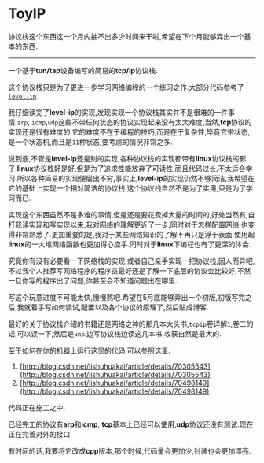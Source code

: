 # ToyIP

协议栈这个东西这一个月内抽不出多少时间来干啦,希望在下个月能够弄出一个基本的东西.

---------------------------

一个基于**tun/tap**设备编写的简易的**tcp/ip**协议栈.

这个协议栈只是为了更进一步学习网络编程的一个练习之作.大部分代码参考了[`level-ip`](https://github.com/saminiir/level-ip).

我仔细读完了**level-ip**的实现,发现实现一个协议栈其实并不是很难的一件事情,`arp`, `icmp`,`udp`这些不带任何状态的协议实现起来没有太大难度,当然,**tcp**协议的实现还是很有难度的,它的难度不在于编程的技巧,而是在于复杂性,毕竟它带状态,是一个状态机,而且是`11`种状态,要考虑的情况非常之多.

说到底,不管是**level-ip**还是别的实现,各种协议栈的实现都带有**linux**协议栈的影子,**linux**协议栈好是好,但是为了追求性能放弃了可读性,而且代码过长,不太适合学习.所以各种简易的实现便层出不穷,事实上,**level-ip**的实现仍然不够简洁,我希望在它的基础上实现一个相对简洁的协议栈.这个协议栈自然不是为了实用,只是为了学习而已.

实现这个东西虽然不是多难的事情,但是还是要花费掉大量的时间的,好处当然有,自打我读实现和写实现以来,我对网络的理解更近了一步,同时对于怎样配置网络,也变得非常熟悉了.更加重要的是,我对于某些网络知识的了解不再只是浮于表面,使用起**linux**的一大堆网络函数也更加得心应手.同时对于**linux**下编程也有了更深的体会.

究竟你有没有必要看一下网络栈的实现,或者自己亲手实现一把协议栈,因人而异吧,不过我个人推荐写网络程序的程序员最好还是了解一下底层的协议会比较好,不然一旦你写的程序出了问题,你甚至会不知道问题出在哪里.



写这个玩意进度不可能太快,慢慢熬吧.希望在5月底能够弄出一个初版,初版写完之后,我就着手写如何调试,配置以及各个协议的原理了,然后贴成博客.




最好的关于协议栈介绍的书籍还是网络之神的那几本大头书,`tcpip`卷详解`1`,卷二的话,可以读一下,然后是`unp`.边写协议栈边读这几本书,收获自然是最大的.


至于如何在你的机器上运行这里的代码,可以参照这里:
1. [http://blog.csdn.net/lishuhuakai/article/details/70305543](http://blog.csdn.net/lishuhuakai/article/details/70305543)
2. [http://blog.csdn.net/lishuhuakai/article/details/70498149](http://blog.csdn.net/lishuhuakai/article/details/70498149)

代码正在施工之中.

已经完工的协议有**arp**和**icmp**, **tcp**基本上已经可以使用,**udp**协议还没有测试.现在正在完善对外的接口.

有时间的话,我要将它改成**cpp**版本,那个时候,代码量会更加少,封装也会更加漂亮.

